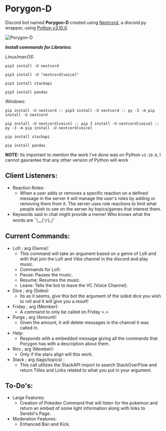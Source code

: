 # Porygon-D
Discord bot named **Porygon-D** created using [Nextcord](https://github.com/nextcord/nextcord), a discord.py wrapper, using [Python v3.10.0](https://www.python.org/downloads/release/python-3100/).

![Porygon-D](https://pbs.twimg.com/profile_images/1530033914/137porygon_200x200.png)

***Install commands for Libraries:***

*Linux/macOS:*
```
pip3 install -U nextcord
 
pip3 install -U "nextcord[voice]"

pip3 install stackapi

pip3 install pandas
```
*Windows:*
```
pip install -U nextcord :: pip3 install -U nextcord :: py -3 -m pip install -U nextcord

pip install -U nextcord[voice] :: pip 3 install -U nextcord[voice] :: py -3 -m pip install -U nextcord[voice]

pip install stackapi

pip install pandas
```
**NOTE:** Its important to mention the work I've done was on Python `v3.10.0`, I cannot gaurantee that any other version of Python will work

## Client Listeners:
* Reaction Roles:
  - When a user adds or removes a specific reaction on a defined message in the server it will manage the user's roles by adding or removing them from it. The server uses role reactions to limit what people wish to see on the server by topics/games that interest them.
* Keywords said in chat might provide a meme! Who knows what the words are ¯\\__(ツ)_/¯

## Current Commands:
* Lofi ; arg (Genre):
  - This command will take an argument based on a genre of Lofi and with that join the Lofi and Vibe channel in the discord and play music.
  - Commands for Lofi:
   - Pause: Pauses the music.
   - Resume: Resumes the music.
   - Leave: Tells the bot to leave the VC (Voice Channel).
* Dice ; arg (Sides):
  - Its as it seems, give this bot the argument of the sided dice you wish to roll and it will give you a result!
* Friday ; arg (Member):
  - A command to only be called on Friday >.>
* Purge ; arg (Amount):
  - Given the amount, it will delete messages in the channel it was called in.
* Help:
  - Responds with a embedded message giving all the commands that Porygon has with a description about them.
* Riro ; arg (Member):
  - Only if the stars align will this work.
* Stack ; arg (tags/topics) :
  - This call utilizes the StackAPI import to search StackOverFlow and return Titles and Links related to what you put in your argument.

## To-Do's:
* Large Features:
  - Creation of Pokedex Command that will listen for the pokemon and return an embed of some light information along with links to Serebii's Page.
* Moderation Features:
  - Enhanced Ban and Kick.
